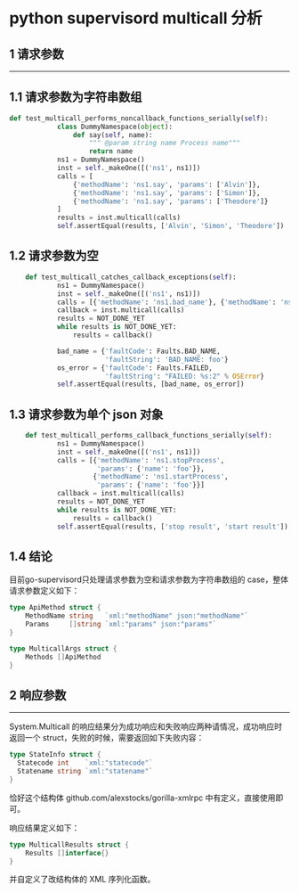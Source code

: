 # python supervisord multicall 分析

## 1 请求参数
---

## 1.1 请求参数为字符串数组

```Python
def test_multicall_performs_noncallback_functions_serially(self):
	        class DummyNamespace(object):
	            def say(self, name):
	                """ @param string name Process name"""
	                return name
	        ns1 = DummyNamespace()
	        inst = self._makeOne([('ns1', ns1)])
	        calls = [
	            {'methodName': 'ns1.say', 'params': ['Alvin']},
	            {'methodName': 'ns1.say', 'params': ['Simon']},
	            {'methodName': 'ns1.say', 'params': ['Theodore']}
	        ]
	        results = inst.multicall(calls)
	        self.assertEqual(results, ['Alvin', 'Simon', 'Theodore'])
```


## 1.2 请求参数为空

```Python
    def test_multicall_catches_callback_exceptions(self):
	        ns1 = DummyNamespace()
	        inst = self._makeOne([('ns1', ns1)])
	        calls = [{'methodName': 'ns1.bad_name'}, {'methodName': 'ns1.os_error'}]
	        callback = inst.multicall(calls)
	        results = NOT_DONE_YET
	        while results is NOT_DONE_YET:
	            results = callback()

	        bad_name = {'faultCode': Faults.BAD_NAME,
	                    'faultString': 'BAD_NAME: foo'}
	        os_error = {'faultCode': Faults.FAILED,
	                    'faultString': "FAILED: %s:2" % OSError}
	        self.assertEqual(results, [bad_name, os_error])
```

## 1.3 请求参数为单个 json 对象

```Python
    def test_multicall_performs_callback_functions_serially(self):
	        ns1 = DummyNamespace()
	        inst = self._makeOne([('ns1', ns1)])
	        calls = [{'methodName': 'ns1.stopProcess',
	                  'params': {'name': 'foo'}},
	                 {'methodName': 'ns1.startProcess',
	                  'params': {'name': 'foo'}}]
	        callback = inst.multicall(calls)
	        results = NOT_DONE_YET
	        while results is NOT_DONE_YET:
	            results = callback()
	        self.assertEqual(results, ['stop result', 'start result'])
```

## 1.4 结论

目前go-supervisord只处理请求参数为空和请求参数为字符串数组的 case，整体请求参数定义如下：

```Go
type ApiMethod struct {
	MethodName string   `xml:"methodName" json:"methodName"`
	Params     []string `xml:"params" json:"params"`
}

type MulticallArgs struct {
	Methods []ApiMethod
}
```

## 2 响应参数
---

System.Multicall 的响应结果分为成功响应和失败响应两种请情况，成功响应时返回一个 struct，失败的时候，需要返回如下失败内容：

```Go
type StateInfo struct {
  Statecode int    `xml:"statecode"`
  Statename string `xml:"statename"`
}
```

恰好这个结构体 github.com/alexstocks/gorilla-xmlrpc 中有定义，直接使用即可。

响应结果定义如下：

```Go
type MulticallResults struct {
	Results []interface{}
}
```

并自定义了改结构体的 XML 序列化函数。
